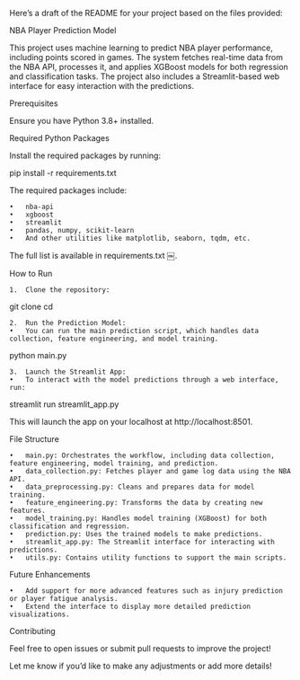 Here’s a draft of the README for your project based on the files provided:

NBA Player Prediction Model

This project uses machine learning to predict NBA player performance, including points scored in games. The system fetches real-time data from the NBA API, processes it, and applies XGBoost models for both regression and classification tasks. The project also includes a Streamlit-based web interface for easy interaction with the predictions.

Prerequisites

Ensure you have Python 3.8+ installed.

Required Python Packages

Install the required packages by running:

pip install -r requirements.txt

The required packages include:

	•	nba-api
	•	xgboost
	•	streamlit
	•	pandas, numpy, scikit-learn
	•	And other utilities like matplotlib, seaborn, tqdm, etc.

The full list is available in requirements.txt ￼.

How to Run

	1.	Clone the repository:

git clone <your-repo-url>
cd <project-folder>


	2.	Run the Prediction Model:
	•	You can run the main prediction script, which handles data collection, feature engineering, and model training.

python main.py


	3.	Launch the Streamlit App:
	•	To interact with the model predictions through a web interface, run:

streamlit run streamlit_app.py

This will launch the app on your localhost at http://localhost:8501.

File Structure

	•	main.py: Orchestrates the workflow, including data collection, feature engineering, model training, and prediction.
	•	data_collection.py: Fetches player and game log data using the NBA API.
	•	data_preprocessing.py: Cleans and prepares data for model training.
	•	feature_engineering.py: Transforms the data by creating new features.
	•	model_training.py: Handles model training (XGBoost) for both classification and regression.
	•	prediction.py: Uses the trained models to make predictions.
	•	streamlit_app.py: The Streamlit interface for interacting with predictions.
	•	utils.py: Contains utility functions to support the main scripts.

Future Enhancements

	•	Add support for more advanced features such as injury prediction or player fatigue analysis.
	•	Extend the interface to display more detailed prediction visualizations.

Contributing

Feel free to open issues or submit pull requests to improve the project!

Let me know if you’d like to make any adjustments or add more details!
